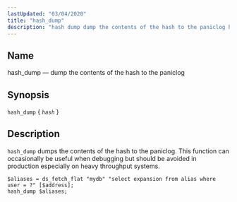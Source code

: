 ```yaml
---
lastUpdated: "03/04/2020"
title: "hash_dump"
description: "hash dump dump the contents of the hash to the paniclog hash dump hash hash dump dumps the contents of the hash to the paniclog This function can occasionally be useful when debugging but should be avoided in production especially on heavy throughput systems Example 16 108 hash dump example..."
---
```


<a name="sieve.ref.hash_dump"></a> 
## Name

hash_dump — dump the contents of the hash to the paniclog

## Synopsis

`hash_dump` { *`hash`* }

<a name="idp30889440"></a> 
## Description

`hash_dump` dumps the contents of the hash to the paniclog. This function can occasionally be useful when debugging but should be avoided in production especially on heavy throughput systems.

<a name="example.hash_dump"></a> 


```
$aliases = ds_fetch_flat "mydb" "select expansion from alias where user = ?" [$address];
hash_dump $aliases;
```